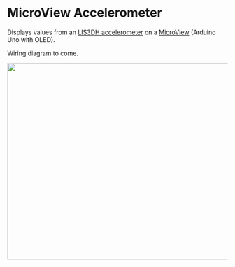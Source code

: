 # MicroView Accelerometer

Displays values from an [LIS3DH accelerometer]() on a [MicroView](http://learn.microview.io/) (Arduino Uno with OLED).

Wiring diagram to come.

<img src="https://pbs.twimg.com/media/B8ehjyKCQAEWqT2.jpg" width="600" height="450">
